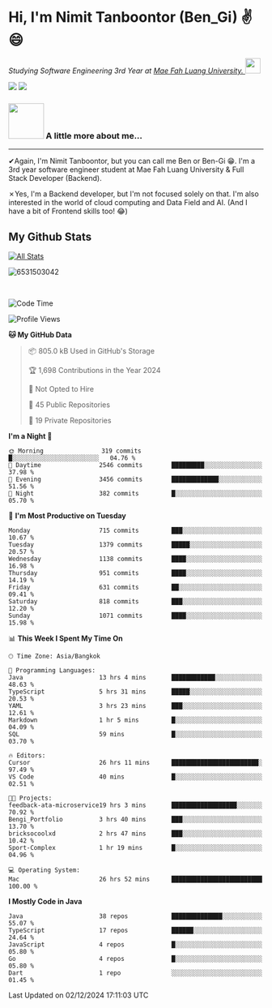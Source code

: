# Hi, I'm Nimit Tanboontor (Ben_Gi) ✌😄
<p><em>Studying Software Engineering 3rd Year at <a href="https://en.mfu.ac.th/home.html"> Mae Fah Luang University.
</a><img src="https://media.giphy.com/media/WUlplcMpOCEmTGBtBW/giphy.gif" width="30"> </em></p>


[![](https://img.shields.io/badge/linkedin-%230077B5.svg?style=for-the-badge&logo=linkedin)]([https://www.linkedin.com/in/thanaphoom-babparn/](https://www.linkedin.com/in/nimit-tanbooutor-798139246/))
[![](https://img.shields.io/badge/Medium-12100E?style=for-the-badge&logo=medium&logoColor=white)](https://medium.com/@nimittanbooutor)

### <img src="https://media.giphy.com/media/VgCDAzcKvsR6OM0uWg/giphy.gif" width="70"> A little more about me...  

<hr> <!-- Horizontal line -->

&#10004;Again, I'm Nimit Tanboontor, but you can call me Ben or Ben-Gi 😁. I'm a 3rd year software engineer student at Mae Fah Luang University & Full Stack Developer (Backend).

&#10007;Yes, I'm a Backend developer, but I'm not focused solely on that. I'm also interested in the world of cloud computing and Data Field and AI. (And I have a bit of Frontend skills too! 😂)


## My Github Stats

[![All Stats](https://github-readme-stats.vercel.app/api?username=6531503042&show_icons=true&theme=algolia)](https://github.com/6531503042)

<p><img align="center" src="https://github-readme-streak-stats.herokuapp.com/?user=6531503042&" alt="6531503042" /></p>

<br />


<!--START_SECTION:waka-->
![Code Time](http://img.shields.io/badge/Code%20Time-251%20hrs%2032%20mins-blue)

![Profile Views](http://img.shields.io/badge/Profile%20Views-51-blue)

**🐱 My GitHub Data** 

> 📦 805.0 kB Used in GitHub's Storage 
 > 
> 🏆 1,698 Contributions in the Year 2024
 > 
> 🚫 Not Opted to Hire
 > 
> 📜 45 Public Repositories 
 > 
> 🔑 19 Private Repositories 
 > 
**I'm a Night 🦉** 

```text
🌞 Morning                319 commits         █░░░░░░░░░░░░░░░░░░░░░░░░   04.76 % 
🌆 Daytime                2546 commits        █████████░░░░░░░░░░░░░░░░   37.98 % 
🌃 Evening                3456 commits        █████████████░░░░░░░░░░░░   51.56 % 
🌙 Night                  382 commits         █░░░░░░░░░░░░░░░░░░░░░░░░   05.70 % 
```
📅 **I'm Most Productive on Tuesday** 

```text
Monday                   715 commits         ███░░░░░░░░░░░░░░░░░░░░░░   10.67 % 
Tuesday                  1379 commits        █████░░░░░░░░░░░░░░░░░░░░   20.57 % 
Wednesday                1138 commits        ████░░░░░░░░░░░░░░░░░░░░░   16.98 % 
Thursday                 951 commits         ████░░░░░░░░░░░░░░░░░░░░░   14.19 % 
Friday                   631 commits         ██░░░░░░░░░░░░░░░░░░░░░░░   09.41 % 
Saturday                 818 commits         ███░░░░░░░░░░░░░░░░░░░░░░   12.20 % 
Sunday                   1071 commits        ████░░░░░░░░░░░░░░░░░░░░░   15.98 % 
```


📊 **This Week I Spent My Time On** 

```text
🕑︎ Time Zone: Asia/Bangkok

💬 Programming Languages: 
Java                     13 hrs 4 mins       ████████████░░░░░░░░░░░░░   48.63 % 
TypeScript               5 hrs 31 mins       █████░░░░░░░░░░░░░░░░░░░░   20.53 % 
YAML                     3 hrs 23 mins       ███░░░░░░░░░░░░░░░░░░░░░░   12.61 % 
Markdown                 1 hr 5 mins         █░░░░░░░░░░░░░░░░░░░░░░░░   04.09 % 
SQL                      59 mins             █░░░░░░░░░░░░░░░░░░░░░░░░   03.70 % 

🔥 Editors: 
Cursor                   26 hrs 11 mins      ████████████████████████░   97.49 % 
VS Code                  40 mins             █░░░░░░░░░░░░░░░░░░░░░░░░   02.51 % 

🐱‍💻 Projects: 
feedback-ata-microservice19 hrs 3 mins       ██████████████████░░░░░░░   70.92 % 
Bengi_Portfolio          3 hrs 40 mins       ███░░░░░░░░░░░░░░░░░░░░░░   13.70 % 
bricksocoolxd            2 hrs 47 mins       ███░░░░░░░░░░░░░░░░░░░░░░   10.42 % 
Sport-Complex            1 hr 19 mins        █░░░░░░░░░░░░░░░░░░░░░░░░   04.96 % 

💻 Operating System: 
Mac                      26 hrs 52 mins      █████████████████████████   100.00 % 
```

**I Mostly Code in Java** 

```text
Java                     38 repos            ██████████████░░░░░░░░░░░   55.07 % 
TypeScript               17 repos            ██████░░░░░░░░░░░░░░░░░░░   24.64 % 
JavaScript               4 repos             █░░░░░░░░░░░░░░░░░░░░░░░░   05.80 % 
Go                       4 repos             █░░░░░░░░░░░░░░░░░░░░░░░░   05.80 % 
Dart                     1 repo              ░░░░░░░░░░░░░░░░░░░░░░░░░   01.45 % 
```




 Last Updated on 02/12/2024 17:11:03 UTC
<!--END_SECTION:waka-->
